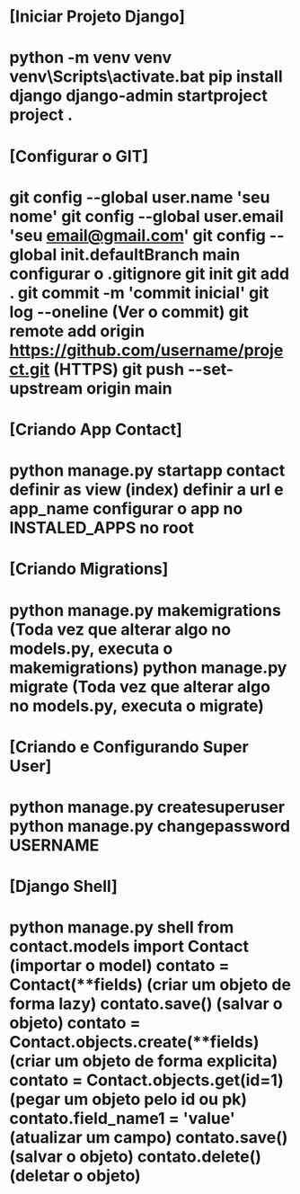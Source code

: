 [Iniciar Projeto Django]
========================
python -m venv venv
venv\Scripts\activate.bat
pip install django
django-admin startproject project .
=========================

[Configurar o GIT]
=========================
git config --global user.name 'seu nome'
git config --global user.email 'seu email@gmail.com'
git config --global init.defaultBranch main
configurar o .gitignore
git init
git add .
git commit -m 'commit inicial'
git log --oneline (Ver o commit)
git remote add origin https://github.com/username/project.git (HTTPS)
git push --set-upstream origin main
=========================

[Criando App Contact]
=========================
python manage.py startapp contact
definir as view (index) 
definir a url e app_name
configurar o app no INSTALED_APPS no root
=========================

[Criando Migrations]
=========================
python manage.py makemigrations (Toda vez que alterar algo no models.py, executa o makemigrations)
python manage.py migrate (Toda vez que alterar algo no models.py, executa o migrate)
=========================

[Criando e Configurando Super User]
=========================
python manage.py createsuperuser
python manage.py changepassword USERNAME
=========================

[Django Shell]
=========================
python manage.py shell 
from contact.models import Contact (importar o model)
contato = Contact(**fields) (criar um objeto de forma lazy)
contato.save() (salvar o objeto)
contato = Contact.objects.create(**fields) (criar um objeto de forma explicita)
contato = Contact.objects.get(id=1) (pegar um objeto pelo id ou pk)
contato.field_name1 = 'value' (atualizar um campo)
contato.save() (salvar o objeto)
contato.delete() (deletar o objeto)
=========================